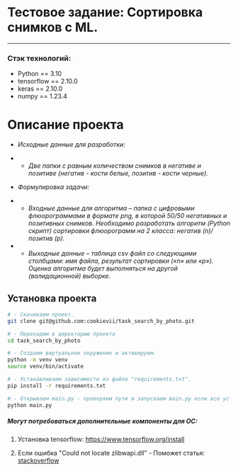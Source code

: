 # Тестовое задание: Сортировка снимков с ML.

----------

### Стэк технологий:

* Python == 3.10
* tensorflow == 2.10.0
* keras == 2.10.0
* numpy == 1.23.4

# Описание проекта

* *Исходные данные для разработки:*

* * _Две папки с равным количеством снимков в негативе и позитиве (негатив - кости белые, позитив - кости черные)._


* *Формулировка задачи:*

* * _Входные данные для алгоритма – папка с цифровыми флюорограммами в формате png, в которой 50/50 негативных и 
позитивных снимков. Необходимо разработать алгоритм (Python скрипт) сортировки флюорограмм на 2 класса: негатив 
(n)/позитив (p)._


* * _Выходные данные – таблица csv файл со следующими столбцами: имя файла, результат сортировки 
(«n» или «p»). Оценка алгоритма будет выполняться на другой (валидационной) выборке._


## Установка проекта

```bash
# - Скачиваем проект.
git clone git@github.com:cookievii/task_search_by_photo.git

# - Переходим в директорию проекта 
cd task_search_by_photo

# - Cоздаем виртуальное окружение и активируем.
python -m venv venv
source venv/bin/activate

# - Устанавливаем зависимости из файла "requirements.txt".
pip install -r requirements.txt

# - Открываем main.py - проверяем пути и запускаем main.py если все устраивает.
python main.py
```

##### *Могут потребоваться дополнительные компоненты для ОС:*
1. Установка tensorflow: https://www.tensorflow.org/install

2. Если ошибка "Could not locate zlibwapi.dll" - Поможет статья: [stackoverflow](https://stackoverflow.com/questions/72356588/could-not-locate-zlibwapi-dll-please-make-sure-it-is-in-your-library-path)
